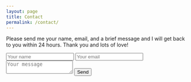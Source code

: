```yaml
---
layout: page
title: Contact
permalink: /contact/
---
```


Please send me your name, email, and a brief message and I will get back to you within 24 hours. Thank you and lots of love! 

<div>
<form method="POST" action="http://formspree.io/artoftheless@gmail.com">
  <input type="text" name="name" placeholder="Your name">
  <input type="email" name="email" placeholder="Your email">
  <textarea name="message" placeholder="Your message"></textarea>
  <button type="submit">Send</button>
</form>
</div>
